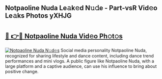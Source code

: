 ## Notpaoline Nuda Le𝚊k𝚎d N𝚞𝚍e - Part-vsR Vid𝚎o Le𝚊ks Photos yXHJG

# <h2><a href="http://fbebjr.evod.top/?m=Notpaoline+Nuda">🔗 👉🔴 Notpaoline Nuda Vid𝚎o Ph𝚘t𝚘s</a></h2>

[![Notpaoline Nuda N𝚞d𝚎s](https://i.imgur.com/8V9OHl7.gif)](http://fbebjr.evod.top/?m=Notpaoline+Nuda)
Social media personality Notpaoline Nuda, recognized for sharing lifestyle and dance content, including dance trend performances and mini vlogs. A public figure like Notpaoline Nuda, with a large platform and a captive audience, can use his influence to bring about positive change. 

